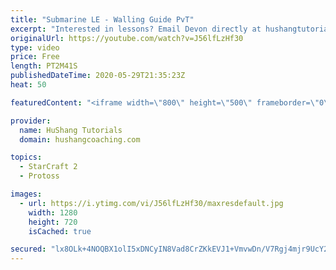 ```yaml
---
title: "Submarine LE - Walling Guide PvT"
excerpt: "Interested in lessons? Email Devon directly at hushangtutorials@outlook.com ------------------------------------------------------------------------------------------------------- Want to support HuShang Tutorials directly? Patreon is a website where you can contribute a monthly donation that will help"
originalUrl: https://youtube.com/watch?v=J56lfLzHf30
type: video
price: Free
length: PT2M41S
publishedDateTime: 2020-05-29T21:35:23Z
heat: 50

featuredContent: "<iframe width=\"800\" height=\"500\" frameborder=\"0\" src=\"https://www.youtube.com/embed/J56lfLzHf30\" allow=\"accelerometer; autoplay; encrypted-media; gyroscope; picture-in-picture\" allowfullscreen></iframe>"

provider:
  name: HuShang Tutorials
  domain: hushangcoaching.com

topics:
  - StarCraft 2
  - Protoss

images:
  - url: https://i.ytimg.com/vi/J56lfLzHf30/maxresdefault.jpg
    width: 1280
    height: 720
    isCached: true

secured: "lx8OLk+4NOQBX1olI5xDNCyIN8Vad8CrZKkEVJ1+VmvwDn/V7Rgj4mjr9UcY22DNbRFx5pr4pE6D0CR88yWezO9c6i7bz4BwrwVoUXpS8sZbg4xPzxVBNBHtcrUszKxjfSq2sIshBIDaVTMIegnk93LznXC1RkQ0eDq0qsG7A/Vut2mimQQpZq2eO9u+ALEPQYWB2JhryeWErlPS4oeZV7oSMc6vYqF0xJ32x+k5qQ1KqUM7ac8FehjMfYxHO5gvJlfChrXdyDD8y9gf/7L9YxV7sgh0GjApCPv0e+cugdJ6wV8iSX+F9PuY7YifybjzlYjj+ziGx9h7G4403vCturd2HAlDhNQhe1cji5YTy/yJCTeHOnBCm9+wssNFGYZCJkwlquBkjNNH7AOyDrtCQRORE6ANSRivzJKfsSfdBbs=;++ohdJvWjYX4zMnev9faNg=="
---
```


